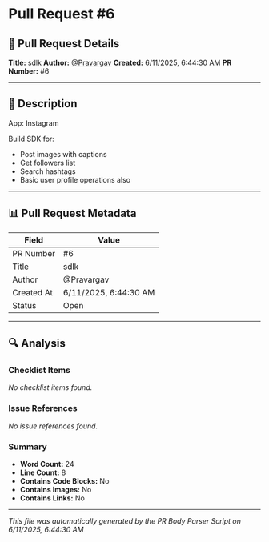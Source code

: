# Pull Request #6

## 📝 Pull Request Details

**Title:** sdlk
**Author:** [@Pravargav](https://github.com/Pravargav)
**Created:** 6/11/2025, 6:44:30 AM
**PR Number:** #6

---

## 📄 Description

App: Instagram

Build SDK for:
- Post images with captions
- Get followers list
- Search hashtags
- Basic user profile operations also


---

## 📊 Pull Request Metadata

| Field | Value |
|-------|-------|
| PR Number | #6 |
| Title | sdlk |
| Author | @Pravargav |
| Created At | 6/11/2025, 6:44:30 AM |
| Status | Open |

---

## 🔍 Analysis

### Checklist Items
_No checklist items found._

### Issue References
_No issue references found._

### Summary

- **Word Count:** 24
- **Line Count:** 8
- **Contains Code Blocks:** No
- **Contains Images:** No
- **Contains Links:** No


---

*This file was automatically generated by the PR Body Parser Script on 6/11/2025, 6:44:30 AM*
